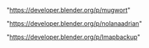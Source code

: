 "https://developer.blender.org/p/mugwort"

 
"https://developer.blender.org/p/nolanaadrian"


"https://developer.blender.org/p/Imapbackup"


 
